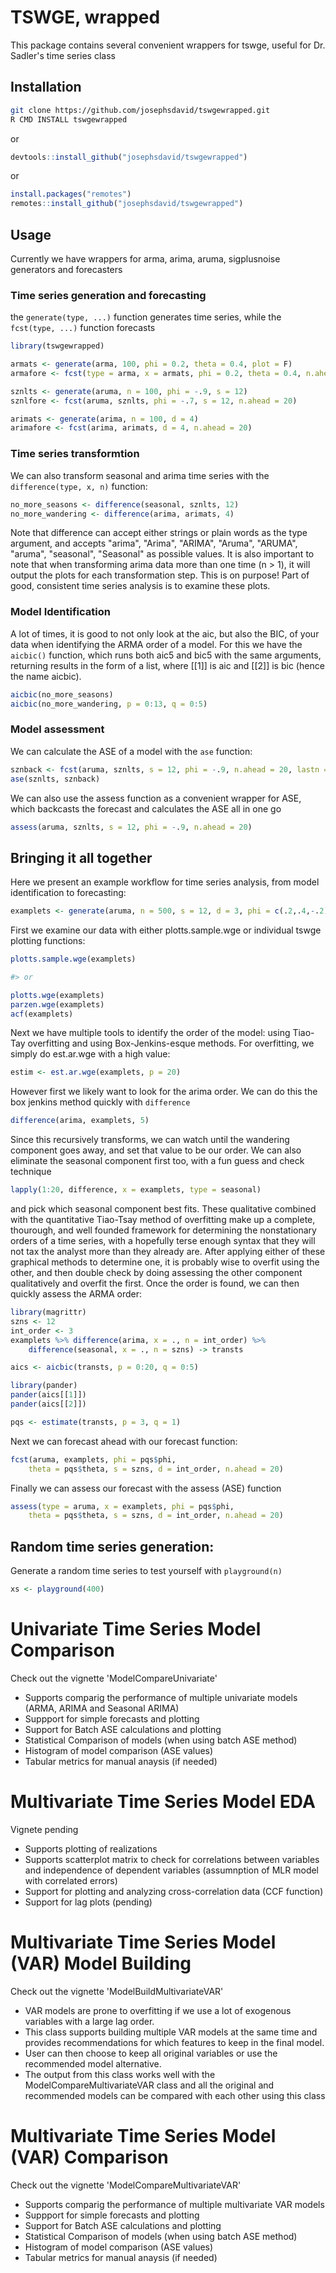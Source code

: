 # TSWGE, wrapped
This package contains several convenient wrappers for tswge, useful for Dr. Sadler's time series class

## Installation

```sh
git clone https://github.com/josephsdavid/tswgewrapped.git
R CMD INSTALL tswgewrapped
```

or

```r
devtools::install_github("josephsdavid/tswgewrapped")
```

or
```r
install.packages("remotes")
remotes::install_github("josephsdavid/tswgewrapped")
```

## Usage
Currently we have wrappers for arma, arima, aruma, sigplusnoise generators and forecasters

### Time series generation and forecasting
the `generate(type, ...)` function generates time series, while the `fcst(type, ...)` function forecasts

```r
library(tswgewrapped)

armats <- generate(arma, 100, phi = 0.2, theta = 0.4, plot = F)
armafore <- fcst(type = arma, x = armats, phi = 0.2, theta = 0.4, n.ahead = 20)

sznlts <- generate(aruma, n = 100, phi = -.9, s = 12)
sznlfore <- fcst(aruma, sznlts, phi = -.7, s = 12, n.ahead = 20)

arimats <- generate(arima, n = 100, d = 4)
arimafore <- fcst(arima, arimats, d = 4, n.ahead = 20)
```

### Time series transformtion

We can also transform seasonal and arima time series with the `difference(type, x, n)` function:

```r
no_more_seasons <- difference(seasonal, sznlts, 12)
no_more_wandering <- difference(arima, arimats, 4)
```

Note that difference can accept either strings or plain words as the type argument, and accepts "arima", "Arima", "ARIMA", "Aruma", "ARUMA", "aruma", "seasonal", "Seasonal" as possible values. 
It is also important to note that when transforming arima data more than one time (n > 1), it will output the plots for each transformation step. This is on purpose! Part of good, consistent time series analysis is to examine these plots.

### Model Identification

A lot of times, it is good to not only look at the aic, but also the BIC, of your data when identifying the ARMA order of a model. For this we have the `aicbic()` function, which runs both aic5 and bic5 with the same arguments, returning results in the form of a list, where [[1]] is aic and [[2]] is bic (hence the name aicbic).

```r
aicbic(no_more_seasons)
aicbic(no_more_wandering, p = 0:13, q = 0:5)
```

### Model assessment

We can calculate the ASE of a model with the `ase` function:

```r
sznback <- fcst(aruma, sznlts, s = 12, phi = -.9, n.ahead = 20, lastn = T)
ase(sznlts, sznback)
```

We can also use the assess function as a convenient wrapper for ASE, which backcasts the forecast and calculates the ASE all in one go
```r
assess(aruma, sznlts, s = 12, phi = -.9, n.ahead = 20)
```

## Bringing it all together
Here we present an example workflow for time series analysis, from model identification to forecasting:

```r
examplets <- generate(aruma, n = 500, s = 12, d = 3, phi = c(.2,.4,-.2), theta = c(-.6))
```

First we examine our data with either plotts.sample.wge or individual tswge plotting functions:

```r
plotts.sample.wge(examplets)

#> or

plotts.wge(examplets)
parzen.wge(examplets)
acf(examplets)
```

Next we have multiple tools to identify the order of the model: using Tiao-Tay overfitting and using Box-Jenkins-esque methods. For overfitting, we simply do est.ar.wge with a high value:

```r
estim <- est.ar.wge(examplets, p = 20)
```

However first we likely want to look for the arima order. We can do this the box jenkins method quickly with `difference`

```r
difference(arima, examplets, 5)
```

Since this recursively transforms, we can watch until the wandering component goes away, and set that value to be our order. We can also eliminate the seasonal component first too, with a fun guess and check technique

```r
lapply(1:20, difference, x = examplets, type = seasonal)
```

and pick which seasonal component best fits. These qualitative  combined with the quantitative Tiao-Tsay method of overfitting make up a complete, thourough, and well founded framework for determining the nonstationary orders of a time series, with a hopefully terse enough syntax that they will not tax the analyst more than they already are.  After applying either of these graphical methods to determine one, it is probably wise to overfit using the other, and then double check by doing assessing the other component qualitatively and overfit the first. Once the order is found, we can then quickly assess the ARMA order:

```r
library(magrittr)
szns <- 12
int_order <- 3
examplets %>% difference(arima, x = ., n = int_order) %>% 
	difference(seasonal, x = ., n = szns) -> transts

aics <- aicbic(transts, p = 0:20, q = 0:5)

library(pander)
pander(aics[[1]])
pander(aics[[2]])

pqs <- estimate(transts, p = 3, q = 1)
```

Next we can forecast ahead with our forecast function:

```r
fcst(aruma, examplets, phi = pqs$phi, 
	theta = pqs$theta, s = szns, d = int_order, n.ahead = 20)
```

Finally we can assess our forecast with the assess (ASE) function

```r
assess(type = aruma, x = examplets, phi = pqs$phi, 
	theta = pqs$theta, s = szns, d = int_order, n.ahead = 20)
```

## Random time series generation:
Generate a random time series to test yourself with `playground(n)`
```r
xs <- playground(400)
```

# Univariate Time Series Model Comparison
Check out the vignette 'ModelCompareUnivariate'
* Supports comparig the performance of multiple univariate models (ARMA, ARIMA and Seasonal ARIMA)
* Suppport for simple forecasts and plotting
* Support for Batch ASE calculations and plotting
* Statistical Comparison of models (when using batch ASE method)
* Histogram of model comparison (ASE values)
* Tabular metrics for manual anaysis (if needed)

# Multivariate Time Series Model EDA
Vignete pending
* Supports plotting of realizations
* Supports scatterplot matrix to check for correlations between variables and independence of dependent variables (assumnption of MLR model with correlated errors)
* Support for plotting and analyzing cross-correlation data (CCF function)
* Support for lag plots (pending)

# Multivariate Time Series Model (VAR) Model Building
Check out the vignette 'ModelBuildMultivariateVAR'
* VAR models are prone to overfitting if we use a lot of exogenous variables with a large lag order. 
* This class supports building multiple VAR models at the same time and provides recommendations for which features to keep in the final model. 
* User can then choose to keep all original variables or use the recommended model alternative. 
* The output from this class works well with the ModelCompareMultivariateVAR class and all the original and recommended models can be compared with each other using this class

# Multivariate Time Series Model (VAR) Comparison
Check out the vignette 'ModelCompareMultivariateVAR'
* Supports comparig the performance of multiple multivariate VAR models
* Suppport for simple forecasts and plotting
* Support for Batch ASE calculations and plotting
* Statistical Comparison of models (when using batch ASE method)
* Histogram of model comparison (ASE values)
* Tabular metrics for manual anaysis (if needed)


